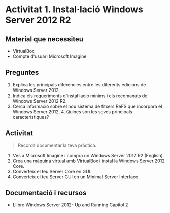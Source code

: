 <!-- notoc -->

# Activitat 1. Instal·lació Windows Server 2012 R2

## Material que necessiteu 

* VirtualBox
* Compte d'usuari Microsoft Imagine

## Preguntes

1. Explica les principals diferències entre les diferents edicions de Windows Server 2012.
2. Indica els requeriments d’instal·lació mínims i els recomanats de Windows Server 2012 R2.
3. Cerca informació sobre el nou sistema de fitxers ReFS que incorpora el Windows Server 2012. 4. Quines són les seves principals característiques? 

## Activitat
> Recorda documentar la teva pràctica.

1. Ves a Microsoft Imagine i compra un Windows Server 2012 R2 (English).
2. Crea una màquina virtual amb VirtualBox i instal·la Windows Server 2012 Core.
3. Converteix el teu Server Core en GUI.
4. Converteix el teu Server GUI en un Minimal Server Interface.

## Documentació i recursos 

* Llibre Windows Server 2012- Up and Running Capítol 2


